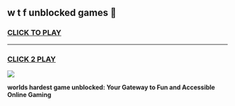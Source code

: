 
## w t f unblocked games 👋
<h3>
<a href="https://premium.freeplayer.one?title=w_t_f_unblocked_games&ref=12F">CLICK TO PLAY</a></h3>
<hr>

<h3>
<a href="https://premium.freeplayer.one?title=w_t_f_unblocked_games&ref=12F">CLICK 2 PLAY</a>
  
</h3>

<a href="https://premium.freeplayer.one?title=w_t_f_unblocked_games&ref=12F/"><img src="https://clearcache.store/games.png"></a>


**worlds hardest game unblocked: Your Gateway to Fun and Accessible Online Gaming**
